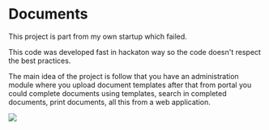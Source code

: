 Documents
=========
<p>
This project is part from my own startup which failed.
</p>
<p>
This code was developed fast in hackaton way so the code doesn't respect the best practices.
</p>
<p>
The main idea of the project is follow that you have an administration module where you upload document templates after that from portal you could complete documents using templates, search in completed documents, print documents, all this from a web application.
</p>
<img src="http://i.imgur.com/QXdXWhf.png?1">

